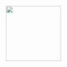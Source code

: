
<!-- My Gif the Dragon Ball -->
<div>
  <p align="center">
    <image width="150px" src="https://github.com/morgan-ariel/morgan-ariel/blob/main/dragon-ball-gif.gif" />
  </p>
</div>

<!---
Welcome to my personal repository! :)
--->

